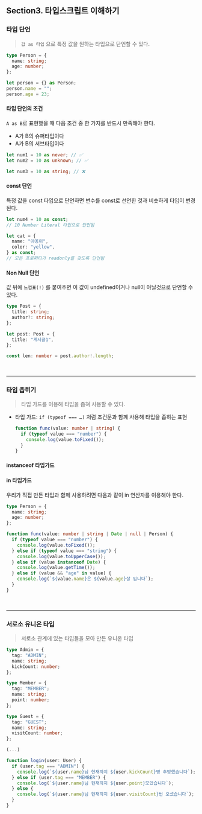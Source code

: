 ## Section3. 타입스크립트 이해하기

### 타입 단언

> `값 as 타입` 으로 특정 값을 원하는 타입으로 단언할 수 있다.

```ts
type Person = {
  name: string;
  age: number;
};

let person = {} as Person;
person.name = "";
person.age = 23;
```

#### 타입 단언의 조건

`A as B`로 표현했을 때 다음 조건 중 한 가지를 반드시 만족해야 한다.

- A가 B의 슈퍼타입이다
- A가 B의 서브타입이다

```ts
let num1 = 10 as never; // ✅
let num2 = 10 as unknown; // ✅

let num3 = 10 as string; // ❌
```

#### const 단언

특정 값을 const 타입으로 단언하면 변수를 const로 선언한 것과 비슷하게 타입이 변경된다.

```ts
let num4 = 10 as const;
// 10 Number Literal 타입으로 단언됨

let cat = {
  name: "야옹이",
  color: "yellow",
} as const;
// 모든 프로퍼티가 readonly를 갖도록 단언됨
```

#### Non Null 단언

값 뒤에 `느낌표(!)` 를 붙여주면 이 값이 undefined이거나 null이 아닐것으로 단언할 수 있다.

```ts
type Post = {
  title: string;
  author?: string;
};

let post: Post = {
  title: "게시글1",
};

const len: number = post.author!.length;
```

<br/>

---

### 타입 좁히기

> 타입 가드를 이용해 타입을 좁혀 사용할 수 있다.

- 타입 가드: `if (typeof === …)` 처럼 조건문과 함께 사용해 타입을 좁히는 표현

  ```ts
  function func(value: number | string) {
    if (typeof value === "number") {
      console.log(value.toFixed());
    }
  }
  ```

#### instanceof 타입가드

#### in 타입가드

우리가 직접 만든 타입과 함께 사용하려면 다음과 같이 in 연산자를 이용해야 한다.

```ts
type Person = {
  name: string;
  age: number;
};

function func(value: number | string | Date | null | Person) {
  if (typeof value === "number") {
    console.log(value.toFixed());
  } else if (typeof value === "string") {
    console.log(value.toUpperCase());
  } else if (value instanceof Date) {
    console.log(value.getTime());
  } else if (value && "age" in value) {
    console.log(`${value.name}은 ${value.age}살 입니다`);
  }
}
```

<br/>

---

### 서로소 유니온 타입

> 서로소 관계에 있는 타입들을 모아 만든 유니온 타입

```ts
type Admin = {
  tag: "ADMIN";
  name: string;
  kickCount: number;
};

type Member = {
  tag: "MEMBER";
  name: string;
  point: number;
};

type Guest = {
  tag: "GUEST";
  name: string;
  visitCount: number;
};

(...)

function login(user: User) {
  if (user.tag === "ADMIN") {
    console.log(`${user.name}님 현재까지 ${user.kickCount}명 추방했습니다`);
  } else if (user.tag === "MEMBER") {
    console.log(`${user.name}님 현재까지 ${user.point}모았습니다`);
  } else {
    console.log(`${user.name}님 현재까지 ${user.visitCount}번 오셨습니다`);
  }
}

```
